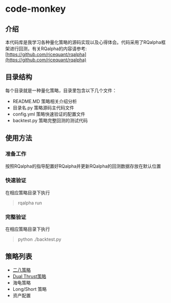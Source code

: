 # code-monkey
## 介绍
本代码库是我学习各种量化策略的源码实现以及心得体会。代码采用了RQalpha框架进行回测，有关RQalpha的内容请参考:[https://github.com/ricequant/rqalpha](https://github.com/ricequant/rqalpha)

## 目录结构
每个目录就是一种量化策略，目录里包含以下几个文件：
- README.MD 策略相关介绍分析
- 目录名.py 策略源码主代码文件
- config.yml 策略快速验证的配置文件
- backtest.py 策略完整回测的测试代码

## 使用方法
### 准备工作
按照RQalpha的指导配置好RQalpha并更新RQalpha的回测数据存放在默认位置
### 快速验证
在相应策略目录下执行
> rqalpha run

### 完整验证
在相应策略目录下执行
> python ./backtest.py

## 策略列表
- [二八策略](https://github.com/ShekiLyu/code-monkey/tree/master/two-eight)
- [Dual Thrust策略](https://github.com/ShekiLyu/code-monkey/tree/master/dual-thrust)
- 海龟策略
- Long/Short 策略
- 资产配置
